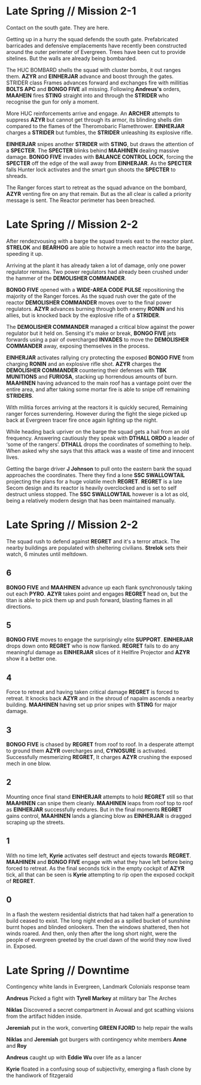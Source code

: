 # Late Spring // Mission 2-1

Contact on the south gate. They are here.

Getting up in a hurry the squad defends the south gate. Prefabricated barricades and defensive emplacements have recently been constructed around the outer perimeter of Evergreen. Trees have been cut to provide sitelines. But the walls are already being bombarded. 

The HUC BOMBARD shells the squad with cluster bombs, it out ranges them. **AZYR** and **EINHERJAR** advance and boost through the gates. STRIDER class Frames advances forward and exchanges fire with millitias **BOLTS APC** and **BONGO FIVE** all missing. Following **Andreus's** orders, **MAAHEIN** fires **STING** straight into and through the **STRIDER** who recognise the gun for only a moment.

More HUC reinforcements arrive and engage. An **ARCHER** attempts to suppress **AZYR** but cannot get through its armor, its blinding shells dim compared to the flames of the Theromobaric Flamethrower. **EINHERJAR** charges a **STRIDER** but fumbles, the **STRIDER** unleashing its explosive rifle.

**EINHERJAR** snipes another **STRIDER** with **STING**, but draws the attention of a **SPECTER**. The **SPECTER** blinks behind **MAAHINEN** dealing massive damage. **BONGO FIVE** invades with **BALANCE CONTROL LOCK**, forcing the **SPECTER** off the edge of the wall away from **EINHERJAR**. As the **SPECTER** falls Hunter lock activates and the smart gun shoots the **SPECTER** to shreads.

The Ranger forces start to retreat as the squad advance on the bombard, **AZYR** venting fire on any that remain. But as the all clear is called a priority message is sent. The Reactor perimeter has been breached. 

# Late Spring // Mission 2-2

After rendezvousing with a barge the squad travels east to the reactor plant. **STRELOK** and **BEARHOG** are able to hotwire a mech reactor into the barge, speeding it up. 

Arriving at the plant it has already taken a lot of damage, only one power regulator remains. Two power regulators had already been crushed under the hammer of the **DEMOLISHER COMMANDER**. 

**BONGO FIVE** opened with a **WIDE-AREA CODE PULSE** repositioning the majority of the Ranger forces. As the squad rush over the gate of the reactor **DEMOLISHER COMMANDER** moves over to the final power regulators. **AZYR** advances burning through both enemy **RONIN** and his allies, but is knocked back by the explosive rifle of a **STRIDER**. 

The **DEMOLISHER COMMANDER** managed a critical blow against the power regulator but it held on. Sensing it's make or break, **BONGO FIVE** jets forwards using a pair of overcharged **INVADES** to move the **DEMOLISHER COMMANDER** away, exposing themselves in the process. 

**EINHERJAR** activates rallying cry protecting the exposed **BONGO FIVE** from charging  **RONIN** and an explosive rifle shot. **AZYR** charges the **DEMOLISHER COMMANDER** countering their defenses with **TBK MUNITIONS** and **FURIOSA**, stacking up horrendous amounts of burn. **MAAHINEN** having advanced to the main roof has a vantage point over the entire area, and after taking some mortar fire is able to snipe off remaining **STRIDERS**.

With militia forces arriving at the reactors it is quickly secured, Remaining ranger forces surrendering. However during the fight the siege picked up back at Evergreen tracer fire once again lighting up the night.

While heading back upriver on the barge the squad gets a hail from an old frequency. Answering cautiously they speak with **DTHALL ORDO** a leader of ‘some of the rangers’. **DTHALL** drops the coordinates of something to help. When asked why she says that this attack was a waste of time and innocent lives.

Getting the barge driver **J Johnson** to pull onto the eastern bank the squad approaches the coordinates. There they find a lone **SSC SWALLOWTAIL** projecting the plans for a huge volatile mech **REGRET**. **REGRET** is a late Secom design and its reactor is heavily overclocked and is set to self destruct unless stopped. The **SSC SWALLOWTAIL** however is a lot as old, being a relatively modern design that has been maintained manually. 

# Late Spring // Mission 2-2

The squad rush to defend against **REGRET** and it's a terror attack. The nearby buildings are populated with sheltering civilians. **Strelok** sets their watch, 6 minutes until meltdown.

## 6
 **BONGO FIVE** and **MAAHINEN** advance up each flank synchronously taking out each **PYRO**. **AZYR** takes point and engages **REGRET** head on, but the titan is able to pick them up and push forward, blasting flames in all directions. 

## 5
**BONGO FIVE** moves to engage the surprisingly elite **SUPPORT**. **EINHERJAR** drops down onto **REGRET** who is now flanked. **REGRET** fails to do any meaningful damage as  **EINHERJAR** slices of it Hellfire Projector and **AZYR** show it a better one. 

## 4
Force to retreat and having taken critical damage **REGRET** is forced to retreat. It knocks back **AZYR** and in the shroud of napalm ascends a nearby building. **MAAHINEN** having set up prior snipes with **STING** for major damage. 

## 3
**BONGO FIVE** is chased by **REGRET** from roof to roof. In a desperate attempt to ground them **AZYR** overcharges and, **CYNOSURE** is activated. Successfully mesmerizing **REGRET**, It charges **AZYR** crushing the exposed mech in one blow.

## 2
Mounting once final stand **EINHERJAR** attempts to hold **REGRET** still so that **MAAHINEN** can snipe them cleanly. **MAAHINEN** leaps from roof top to roof as **EINHERJAR** successfully endures. But in the final moments **REGRET** gains control, **MAAHINEN** lands a glancing blow as **EINHERJAR** is dragged scraping up the streets. 

## 1
With no time left, **Kyrie** activates self destruct and ejects towards **REGRET**. **MAAHINEN** and **BONGO FIVE** engage with what they have left before being forced to retreat. As the final seconds tick in the empty cockpit of **AZYR** tick, all that can be seen is  **Kyrie** attempting to rip open the exposed cockpit of **REGRET**.

## 0
In a flash the western residential districts that had taken half a generation to build ceased to exist. The long night ended as a spilled bucket of sunshine burnt hopes and blinded onlookers. Then the windows shattered, then hot winds roared. And then, only then after the long short night, were the people of evergreen greeted by the cruel dawn of the world they now lived in. Exposed.

# Late Spring // Downtime

Contingency white lands in Evergreen, Landmark Colonials response team

**Andreus** Picked a fight with **Tyrell Markey** at military bar The Arches

**Niklas** Discovered a secret compartment in Avowal and got scathing visions from the artifact hidden inside.

**Jeremiah** put in the work, converting **GREEN FJORD** to help repair the walls 

**Niklas** and **Jeremiah** got burgers with contingency white members **Anne** and **Roy**

**Andreus** caught up with **Eddie Wu** over life as a lancer

**Kyrie** floated in a confusing soup of subjectivity, emerging a flash clone by the handiwork of fitzgerald 